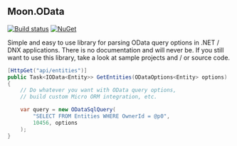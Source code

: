 ## Moon.OData

[![Build status](https://ci.appveyor.com/api/projects/status/ul2bt39ien2qeetk?svg=true)](https://ci.appveyor.com/project/djanosik/moon-odata)
[![NuGet](https://img.shields.io/nuget/v/Moon.OData.svg)](https://www.nuget.org/packages/Moon.OData)

Simple and easy to use library for parsing OData query options in .NET / DNX applications. There is no documentation and will never be. 
If you still want to use this library, take a look at sample projects and / or source code.

```c#
[HttpGet("api/entities")]
public Task<IOData<Entity>> GetEntities(ODataOptions<Entity> options)
{
    // Do whatever you want with OData query options, 
    // build custom Micro ORM integration, etc.

    var query = new ODataSqlQuery(
        "SELECT FROM Entities WHERE OwnerId = @p0",
        10456, options
    );
}
```